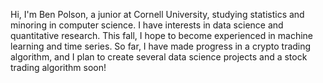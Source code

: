 Hi, I'm Ben Polson, a junior at Cornell University, studying statistics and minoring in computer science. I have interests in data science
and quantitative research. This fall, I hope to become experienced in machine learning and time series. So far, I have made progress in
a crypto trading algorithm, and I plan to create several data science projects and a stock trading algorithm soon!
